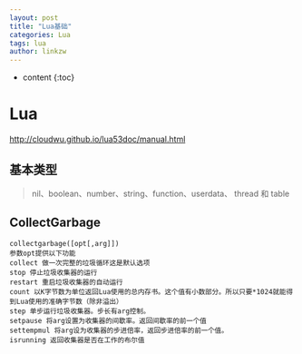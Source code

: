 ```yaml
---
layout: post
title: "Lua基础"
categories: Lua
tags: lua
author: linkzw
---
```


* content
{:toc}


# Lua 

http://cloudwu.github.io/lua53doc/manual.html

## 基本类型

> nil、boolean、number、string、function、userdata、 thread 和 table

## CollectGarbage

	collectgarbage([opt[,arg]])
	参数opt提供以下功能
	collect 做一次完整的垃圾循环这是默认选项
	stop 停止垃圾收集器的运行
	restart 重启垃圾收集器的自动运行
	count 以K字节数为单位返回Lua使用的总内存书。这个值有小数部分。所以只要*1024就能得到Lua使用的准确字节数（除非溢出）
	step 单步运行垃圾收集器。步长有arg控制。
	setpause 将arg设置为收集器的间歇率。返回间歇率的前一个值
	settempmul 将arg设为收集器的步进倍率，返回步进倍率的前一个值。
	isrunning 返回收集器是否在工作的布尔值
